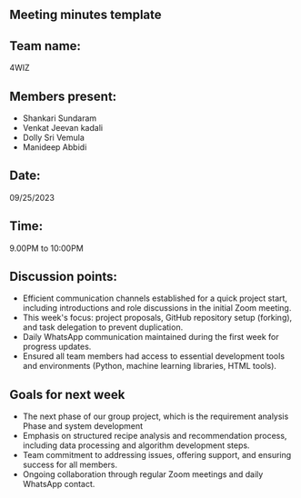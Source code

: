 ## Meeting minutes template

## Team name: 
4WIZ
## Members present:
- Shankari Sundaram
- Venkat Jeevan kadali
- Dolly Sri Vemula
- Manideep Abbidi

## Date: 
09/25/2023

## Time: 
9.00PM to 10:00PM

## Discussion points: 

- Efficient communication channels established for a quick project start, including introductions and role discussions in 
  the initial Zoom meeting.
- This week's focus: project proposals, GitHub repository setup (forking), and task delegation to prevent duplication.
- Daily WhatsApp communication maintained during the first week for progress updates.
- Ensured all team members had access to essential development tools and environments (Python, machine learning libraries, 
  HTML tools).

## Goals for next week 

- The next phase of our group project, which is the requirement analysis Phase and system development
- Emphasis on structured recipe analysis and recommendation process, including data processing and algorithm development 
  steps.
- Team commitment to addressing issues, offering support, and ensuring success for all members.
- Ongoing collaboration through regular Zoom meetings and daily WhatsApp contact.



